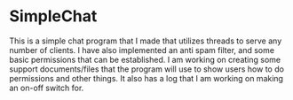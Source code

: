 # SimpleChat

This is a simple chat program that I made that utilizes threads to serve any number of clients. I have also implemented an anti spam filter, and some basic permissions that can be established. I am working on creating some support documents/files that the program will use to show users how to do permissions and other things. It also has a log that I am working on making an on-off switch for.
